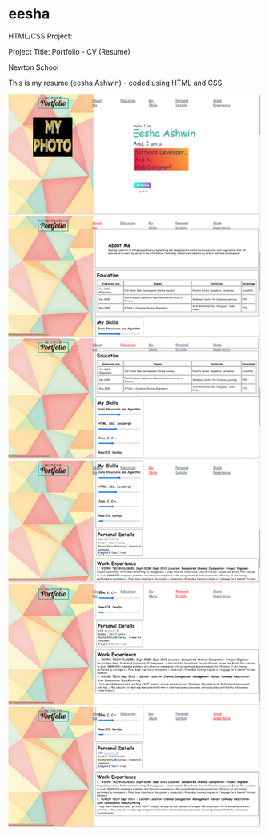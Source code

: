 # eesha
HTML/CSS Project:

Project Title: Portfolio - CV (Resume)

Newton School

This is my resume (eesha Ashwin) - coded using HTML and CSS

![Alt text](SC1.png "First Screenshot")
![Alt text](SC2.png "Second Screenshot")
![Alt text](SC3.png "Third Screenshot")
![Alt text](SC4.png "Fourth Screenshot")
![Alt text](SC5.png "Fifth Screenshot")
![Alt text](SC6.png "Sixth Screenshot")
